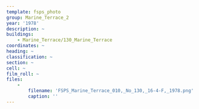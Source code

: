 ```yaml
---
template: fsps_photo
group: Marine_Terrace_2
year: '1978'
description: ~
buildings:
    - Marine_Terrace/130_Marine_Terrace
coordinates: ~
heading: ~
classification: ~
section: ~
cell: ~
film_roll: ~
files:
    -
        filename: 'FSPS_Marine_Terrace_010,_No_130,_16-4-F,_1978.png'
        caption: ''
---
```

